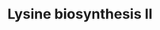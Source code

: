 ---
annotations:
- type: Pathway Ontology
  value: lysine biosynthetic pathway
authors:
- Anwesha
- Mkutmon
- Eweitz
description: This event has been computationally inferred from an event that has been
  demonstrated in another species.<p>The inference is based on Ensembl Compara orthology
  projection. Briefly, reactions for which all involved PhysicalEntities (in input,
  output and catalyst) have a mapped ortholog or paralog are inferred to the other
  species. High-level events are also inferred for these events to allow for easier
  navigation.<p>Details of projection methods and parameters may be found <a href="/projection.html">here.</a><p>  Source:[http://plantreactome.gramene.org/
  Plant Reactome].
last-edited: 2021-05-19
organisms:
- Arabidopsis thaliana
redirect_from:
- /index.php/Pathway:WP3089
- /instance/WP3089
schema-jsonld:
- '@context': https://schema.org/
  '@id': https://wikipathways.github.io/pathways/WP3089.html
  '@type': Dataset
  creator:
    '@type': Organization
    name: WikiPathways
  description: This event has been computationally inferred from an event that has
    been demonstrated in another species.<p>The inference is based on Ensembl Compara
    orthology projection. Briefly, reactions for which all involved PhysicalEntities
    (in input, output and catalyst) have a mapped ortholog or paralog are inferred
    to the other species. High-level events are also inferred for these events to
    allow for easier navigation.<p>Details of projection methods and parameters may
    be found <a href="/projection.html">here.</a><p>  Source:[http://plantreactome.gramene.org/
    Plant Reactome].
  keywords:
  - dehydrogenase
  - decarboxylase
  - ADP
  - (LOC_OS02G24354.1)
  - Pi
  - H+
  - ATP
  - NAD(P)H
  - aspartate kinase
  - L-Asp
  - tetrahydrodipicolinate
  - L-Lys
  - NAD(P)+
  - synthase
  - meso-diaminopimelate
  - L-2,3-dihydrodipicolinate
  - L-aspartate-semialdehyde
  - L-aspartyl-4-phosphate
  - aspartate-semialdehyde
  - pyridoxal-dependent
  - NADP+
  - CO2
  - Homologues of
  - NADPH
  - H2O
  - reductase
  - PYR
  - dihydrodipicolinate
  - protein
  - (LOC_OS04G48540.1)
  license: CC0
  name: Lysine biosynthesis II
seo: CreativeWork
title: Lysine biosynthesis II
wpid: WP3089
---